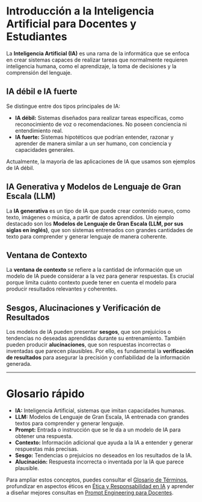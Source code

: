 # Introducción a la Inteligencia Artificial para Docentes y Estudiantes

La **Inteligencia Artificial (IA)** es una rama de la informática que se enfoca en crear sistemas capaces de realizar tareas que normalmente requieren inteligencia humana, como el aprendizaje, la toma de decisiones y la comprensión del lenguaje.

## IA débil e IA fuerte

Se distingue entre dos tipos principales de IA:

- **IA débil:** Sistemas diseñados para realizar tareas específicas, como reconocimiento de voz o recomendaciones. No poseen conciencia ni entendimiento real.
- **IA fuerte:** Sistemas hipotéticos que podrían entender, razonar y aprender de manera similar a un ser humano, con conciencia y capacidades generales.

Actualmente, la mayoría de las aplicaciones de IA que usamos son ejemplos de IA débil.

## IA Generativa y Modelos de Lenguaje de Gran Escala (LLM)

La **IA generativa** es un tipo de IA que puede crear contenido nuevo, como texto, imágenes o música, a partir de datos aprendidos. Un ejemplo destacado son los **Modelos de Lenguaje de Gran Escala (LLM, por sus siglas en inglés)**, que son sistemas entrenados con grandes cantidades de texto para comprender y generar lenguaje de manera coherente.

## Ventana de Contexto

La **ventana de contexto** se refiere a la cantidad de información que un modelo de IA puede considerar a la vez para generar respuestas. Es crucial porque limita cuánto contexto puede tener en cuenta el modelo para producir resultados relevantes y coherentes.

## Sesgos, Alucinaciones y Verificación de Resultados

Los modelos de IA pueden presentar **sesgos**, que son prejuicios o tendencias no deseadas aprendidas durante su entrenamiento. También pueden producir **alucinaciones**, que son respuestas incorrectas o inventadas que parecen plausibles. Por ello, es fundamental la **verificación de resultados** para asegurar la precisión y confiabilidad de la información generada.

---

# Glosario rápido

- **IA:** Inteligencia Artificial, sistemas que imitan capacidades humanas.
- **LLM:** Modelos de Lenguaje de Gran Escala, IA entrenada con grandes textos para comprender y generar lenguaje.
- **Prompt:** Entrada o instrucción que se le da a un modelo de IA para obtener una respuesta.
- **Contexto:** Información adicional que ayuda a la IA a entender y generar respuestas más precisas.
- **Sesgo:** Tendencias o prejuicios no deseados en los resultados de la IA.
- **Alucinación:** Respuesta incorrecta o inventada por la IA que parece plausible.

Para ampliar estos conceptos, puedes consultar el [Glosario de Términos](Glosario-de-Términos.md), profundizar en aspectos éticos en [Ética y Responsabilidad en IA](Ética-y-Responsabilidad-en-IA.md) y aprender a diseñar mejores consultas en [Prompt Engineering para Docentes](Prompt-Engineering-para-Docentes.md).

